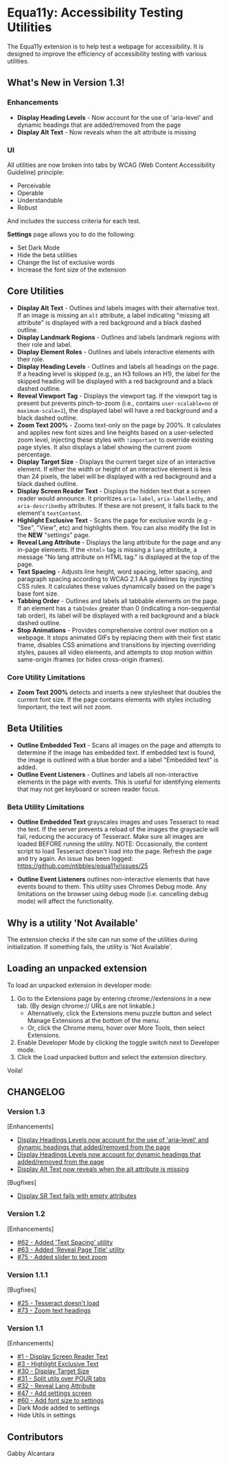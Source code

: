 # Equa11y: Accessibility Testing Utilities
The Equa11y extension is to help test a webpage for accessibility. It is designed to improve the efficiency of accessibility testing with various utilities.

## What's New in Version 1.3!
### Enhancements
- **Display Heading Levels** - Now account for the use of 'aria-level' and dynamic headings that are added/removed from the page 
- **Display Alt Text** - Now reveals when the alt attribute is missing

### UI
All utilities are now broken into tabs by WCAG (Web Content Accessibility Guideline) principle:
- Perceivable
- Operable
- Understandable
- Robust

And includes the success criteria for each test.

**Settings** page allows you to do the following:
- Set Dark Mode
- Hide the beta utilities
- Change the list of exclusive words
- Increase the font size of the extension

## Core Utilities
- **Display Alt Text** - Outlines and labels images with their alternative text. If an image is missing an `alt` attribute, a label indicating "missing alt attribute" is displayed with a red background and a black dashed outline.
- **Display Landmark Regions** - Outlines and labels landmark regions with their role and label.
- **Display Element Roles** - Outlines and labels interactive elements with their role.
- **Display Heading Levels** - Outlines and labels all headings on the page. If a heading level is skipped (e.g., an H3 follows an H1), the label for the skipped heading will be displayed with a red background and a black dashed outline.
- **Reveal Viewport Tag** - Displays the viewport tag. If the viewport tag is present but prevents pinch-to-zoom (i.e., contains `user-scalable=no` or `maximum-scale=1`), the displayed label will have a red background and a black dashed outline.
- **Zoom Text 200%** - Zooms text-only on the page by 200%. It calculates and applies new font sizes and line heights based on a user-selected zoom level, injecting these styles with `!important` to override existing page styles. It also displays a label showing the current zoom percentage.
- **Display Target Size** - Displays the current target size of an interactive element. If either the width or height of an interactive element is less than 24 pixels, the label will be displayed with a red background and a black dashed outline.
- **Display Screen Reader Text** - Displays the hidden text that a screen reader would announce. It prioritizes `aria-label`, `aria-labelledby`, and `aria-describedby` attributes. If these are not present, it falls back to the element's `textContent`.
- **Highlight Exclusive Text** - Scans the page for exclusive words (e.g - "See", "View", etc) and highlights them. You can also modify the list in the **NEW** "settings" page.
- **Reveal Lang Attribute** - Displays the lang attribute for the page and any in-page elements. If the `<html>` tag is missing a `lang` attribute, a message "No lang attribute on HTML tag." is displayed at the top of the page.
- **Text Spacing** - Adjusts line height, word spacing, letter spacing, and paragraph spacing according to WCAG 2.1 AA guidelines by injecting CSS rules. It calculates these values dynamically based on the page's base font size.
- **Tabbing Order** - Outlines and labels all tabbable elements on the page. If an element has a `tabIndex` greater than 0 (indicating a non-sequential tab order), its label will be displayed with a red background and a black dashed outline.
- **Stop Animations** - Provides comprehensive control over motion on a webpage. It stops animated GIFs by replacing them with their first static frame, disables CSS animations and transitions by injecting overriding styles, pauses all video elements, and attempts to stop motion within same-origin iframes (or hides cross-origin iframes).

### Core Utility Limitations
- **Zoom Text 200%** detects and inserts a new stylesheet that doubles the current font size. If the page contains elements with styles including !important, the text will not zoom.

## Beta Utilities
- **Outline Embedded Text** - Scans all images on the page and attempts to determine if the image has embedded text. If embedded text is found, the image is outlined with a blue border and a label "Embedded text" is added.
- **Outline Event Listeners** - Outlines and labels all non-interactive elements in the page with events. This is useful for identifying elements that may not get keyboard or screen reader focus. 

### Beta Utility Limitations
- **Outline Embedded Text** grayscales images and uses Tesseract to read the text. If the server prevents a reload of the images the graysacle will fail, reducing the accuracy of Tesseract. Make sure all images are loaded BEFORE running the utility. NOTE: Occasionally, the content script to load Tesseract doesn't load into the page. Refresh the page and try again. An issue has been logged: <a href="https://github.com/ntibbles/equa11y/issues/25">https://github.com/ntibbles/equa11y/issues/25</a>

- **Outline Event Listeners** outlines non-interactive elements that have events bound to them. This utility uses Chromes Debug mode. Any limitations on the browser using debug mode (i.e. cancelling debug mode) will affect the functionality.

## Why is a utility 'Not Available'
The extension checks if the site can run some of the utilities during initialization. If something fails, the utility is 'Not Available'.

## Loading an unpacked extension
To load an unpacked extension in developer mode:

1. Go to the Extensions page by entering chrome://extensions in a new tab. (By design chrome:// URLs are not linkable.)
    - Alternatively, click the Extensions menu puzzle button and select Manage Extensions at the bottom of the menu.
    - Or, click the Chrome menu, hover over More Tools, then select Extensions.
2. Enable Developer Mode by clicking the toggle switch next to Developer mode.
3. Click the Load unpacked button and select the extension directory.

Voila! 

## CHANGELOG

### Version 1.3
[Enhancements]
- [Display Headings Levels now account for the use of 'aria-level' and dynamic headings that added/removed from the page](https://github.com/ntibbles/equa11y/issues/89)
- [Display Headings Levels now account for dynamic headings that added/removed from the page](https://github.com/ntibbles/equa11y/issues/85)
- [Display Alt Text now reveals when the alt attribute is missing](https://github.com/ntibbles/equa11y/issues/88)

[Bugfixes]
- [Display SR Text fails with empty attributes](https://github.com/ntibbles/equa11y/issues/87)

### Version 1.2
[Enhancements]
- [#62 - Added 'Text Spacing' utility](https://github.com/ntibbles/equa11y/issues/62)
- [#63 - Added 'Reveal Page Title' utility](https://github.com/ntibbles/equa11y/issues/63)
- [#75 - Added slider to text zoom](https://github.com/ntibbles/equa11y/issues/75)

### Version 1.1.1 
[Bugfixes]
- [#25 - Tesseract doesn't load](https://github.com/ntibbles/equa11y/issues/25)
- [#73 - Zoom text headings](https://github.com/ntibbles/equa11y/issues/73)

### Version 1.1
[Enhancements]
- [#1 - Display Screen Reader Text](https://github.com/ntibbles/equa11y/issues/1)
- [#3 - Highlight Exclusive Text](https://github.com/ntibbles/equa11y/issues/3)
- [#30 - Display Target Size](https://github.com/ntibbles/equa11y/issues/30)
- [#31 - Split utils over POUR tabs](https://github.com/ntibbles/equa11y/issues/31)
- [#32 - Reveal Lang Attribute](https://github.com/ntibbles/equa11y/issues/32)
- [#47 - Add settings screen](https://github.com/ntibbles/equa11y/issues/47)
- [#60 - Add font size to settings](https://github.com/ntibbles/equa11y/issues/60
)
- Dark Mode added to settings
- Hide Utils in settings

## Contributors
Gabby Alcantara